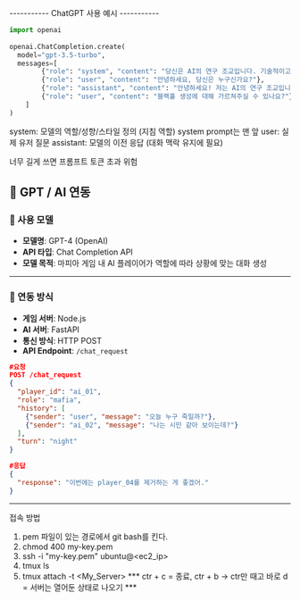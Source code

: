 ----------- ChatGPT 사용 예시 -----------
```python
import openai
 
openai.ChatCompletion.create(
  model="gpt-3.5-turbo",
  messages=[
        {"role": "system", "content": "당신은 AI의 연구 조교입니다. 기술적이고 과학적인 톤으로 말합니다."},
        {"role": "user", "content": "안녕하세요, 당신은 누구신가요?"},
        {"role": "assistant", "content": "안녕하세요! 저는 AI의 연구 조교입니다. 오늘 어떤 일로 찾아오셨나요?"},
        {"role": "user", "content": "블랙홀 생성에 대해 가르쳐주실 수 있나요?"}
    ]
)
```
system:	모델의 역할/성향/스타일 정의 (지침 역할)
 system prompt는 맨 앞
user:	실제 유저 질문
assistant:	모델의 이전 응답 (대화 맥락 유지에 필요)

너무 길게 쓰면 프롬프트 토큰 초과 위험

## 🧠 GPT / AI 연동

### 🤖 사용 모델

- **모델명**: GPT-4 (OpenAI)
- **API 타입**: Chat Completion API
- **모델 목적**: 마피아 게임 내 AI 플레이어가 역할에 따라 상황에 맞는 대화 생성

---

### 🔗 연동 방식

- **게임 서버**: Node.js
- **AI 서버**: FastAPI
- **통신 방식**: HTTP POST
- **API Endpoint**: `/chat_request`

```json
#요청
POST /chat_request
{
  "player_id": "ai_01",
  "role": "mafia",
  "history": [
    {"sender": "user", "message": "오늘 누구 죽일까?"},
    {"sender": "ai_02", "message": "나는 시민 같아 보이는데?"}
  ],
  "turn": "night"
}

#응답
{
  "response": "이번에는 player_04를 제거하는 게 좋겠어."
}
```


--------------------------------------------------------------------
접속 방법
1. pem 파일이 있는 경로에서 git bash를 킨다.
2. chmod 400 my-key.pem
3. ssh -i "my-key.pem" ubuntu@<ec2_ip>
4. tmux ls
5. tmux attach -t <My_Server>
*** ctr + c = 종료, ctr + b -> ctr만 때고 바로 d = 서버는 열어둔 상태로 나오기 ***
